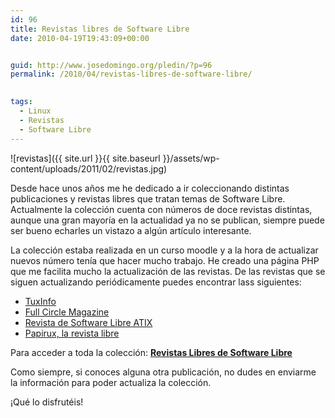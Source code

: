 ```yaml
---
id: 96
title: Revistas libres de Software Libre
date: 2010-04-19T19:43:09+00:00


guid: http://www.josedomingo.org/pledin/?p=96
permalink: /2010/04/revistas-libres-de-software-libre/

  
tags:
  - Linux
  - Revistas
  - Software Libre
---
```

![revistas]({{ site.url }}{{ site.baseurl }}/assets/wp-content/uploads/2011/02/revistas.jpg)

Desde hace unos años me he dedicado a ir coleccionando distintas publicaciones y revistas libres que tratan temas de Software Libre. Actualmente la colección cuenta con números de doce revistas distintas, aunque una gran mayoría en la actualidad ya no se publican, siempre puede ser bueno echarles un vistazo a algún artículo interesante.

La colección estaba realizada en un curso moodle y a la hora de actualizar nuevos número tenía que hacer mucho trabajo. He creado una página PHP que me facilita mucho la actualización de las revistas. De las revistas que se siguen actualizando periódicamente puedes encontrar lass siguientes:

  * [TuxInfo](https://www.josedomingo.org/revistas/)
  * [Full Circle Magazine](https://www.josedomingo.org/revistas/)
  * [Revista de Software Libre ATIX](https://www.josedomingo.org/revistas/)
  * [Papirux, la revista libre](https://www.josedomingo.org/revistas/) 

Para acceder a toda la colección: **[Revistas Libres de Software Libre](https://www.josedomingo.org/revistas/)**

Como siempre, si conoces alguna otra publicación, no dudes en enviarme la información para poder actualiza la colección.

¡Qué lo disfrutéis!

<!-- AddThis Advanced Settings generic via filter on the_content -->

<!-- AddThis Share Buttons generic via filter on the_content -->